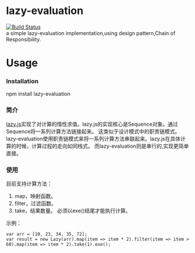 # lazy-evaluation
[![Build Status](https://travis-ci.org/seulike/lazy-evaluation.svg?branch=master)](https://travis-ci.org/seulike/lazy-evaluation)  
a simple lazy-evaluation implementation,using design pattern,Chain of Responsibility.
# Usage
### Installation
npm install lazy-evaluation
### 简介  
[lazy.js](http://danieltao.com/lazy.js/)实现了对计算的惰性求值。lazy.js的实现核心是Sequence对象。通过Sequence将一系列计算方法链接起来。
这类似于设计模式中的职责链模式。lazy-evaluation使用职责链模式来将一系列计算方法串联起来。lazy.js在具体计算的时候，计算过程的走向如同栈式。
而lazy-evaluation则是串行的,实现更简单直接。
### 使用
目前支持计算方法：
1. map，映射函数。
2. filter，过滤函数。
3. take，结果数量。
必须以exe()结尾才能执行计算。

示例：
```
var arr = [10, 23, 34, 35, 72];
var result = new Lazy(arr).map(item => item * 2).filter(item => item > 60).map(item => item * 2).take(1).exe();
```


